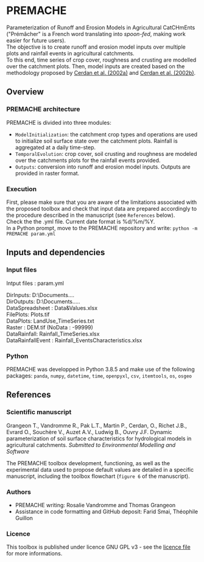 # PREMACHE
Parameterization of Runoff and Erosion Models in Agricultural CatCHmEnts ("Prémâcher" is a French word translating into _spoon-fed_, making work easier for future users).  
The objective is to create runoff and erosion model inputs over multiple plots and rainfall events in agricultural catchments.  
To this end, time series of crop cover, roughness and crusting are modelled over the catchment plots. Then, model inputs are created based on the methodology proposed by [Cerdan et al. (2002a)](https://www.sciencedirect.com/science/article/pii/S0341816201001667?via%3Dihub) and [Cerdan et al. (2002b)](https://onlinelibrary.wiley.com/doi/10.1002/hyp.1098).

## Overview

### PREMACHE architecture
PREMACHE is divided into three modules:
* ``ModelInitialization``: the catchment crop types and operations are used to initialize soil surface state over the catchment plots. Rainfall is aggregated at a daily time-step.
* ``TemporalEvolution``: crop cover, soil crusting and roughness are modeled over the catchments plots for the rainfall events provided.
* ``Outputs``: conversion into runoff and erosion model inputs. Outputs are provided in raster format.

### Execution
First, please make sure that you are aware of the limitations associated with the proposed toolbox and check that input data are prepared accordingly to the procedure described in the manuscript (see ``References`` below).  
Check the the .yml file. Current date format is %d/%m/%Y.  
In a Python prompt, move to the PREMACHE repository and write:
``python -m PREMACHE param.yml``


## Inputs and dependencies

### Input files
Intput files : param.yml

DirInputs: D:\Documents\.... \
DirOutputs: D:\Documents\..... \
DataSpreadsheet : Data&Values.xlsx \
FilePlots: Plots.tif \
DataPlots: LandUse_TimeSeries.txt \
Raster : DEM.tif (NoData : -99999) \
DataRainfall: Rainfall_TimeSeries.xlsx \
DataRainfallEvent : Rainfall_EventsCharacteristics.xlsx 

### Python
PREMACHE was developped in Python 3.8.5 and make use of the following packages:
``panda``, ``numpy``, ``datetime``, ``time``, ``openpyxl``, ``csv``, ``itemtools``, ``os``, ``osgeo``


## References

### Scientific manuscript
Grangeon T., Vandromme R., Pak L.T., Martin P., Cerdan, O., Richet J.B., Evrard O., Souchère V., Auzet A.V., Ludwig B., Ouvry J.F. Dynamic parameterization of soil surface characteristics for hydrological models in agricultural catchments.
_Submitted to Environmental Modelling and Software_  

The PREMACHE toolbox development, functioning, as well as the experimental data used to propose default values are detailed in a specific manuscript, including the toolbox flowchart (``figure 6`` of the manuscript).

### Authors
* PREMACHE writing: Rosalie Vandromme and Thomas Grangeon
* Assistance in code formatting and GitHub deposit: Farid Smai, Théophile Guillon

### Licence
This toolbox is published under licence GNU GPL v3 - see the [licence file](licence.md) for more informations.